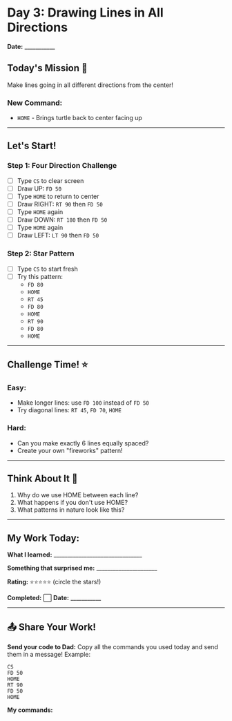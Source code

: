 # Day 3: Drawing Lines in All Directions

**Date:** ___________

## Today's Mission 🚀
Make lines going in all different directions from the center!

### New Command:
- `HOME` - Brings turtle back to center facing up

---

## Let's Start! 

### Step 1: Four Direction Challenge
- [ ] Type `CS` to clear screen
- [ ] Draw UP: `FD 50`
- [ ] Type `HOME` to return to center
- [ ] Draw RIGHT: `RT 90` then `FD 50`
- [ ] Type `HOME` again
- [ ] Draw DOWN: `RT 180` then `FD 50`
- [ ] Type `HOME` again
- [ ] Draw LEFT: `LT 90` then `FD 50`

### Step 2: Star Pattern
- [ ] Type `CS` to start fresh
- [ ] Try this pattern:
  - `FD 80`
  - `HOME`
  - `RT 45`
  - `FD 80`
  - `HOME`
  - `RT 90`
  - `FD 80`
  - `HOME`

---

## Challenge Time! ⭐

### Easy:
- Make longer lines: use `FD 100` instead of `FD 50`
- Try diagonal lines: `RT 45`, `FD 70`, `HOME`

### Hard:
- Can you make exactly 6 lines equally spaced?
- Create your own "fireworks" pattern!

---

## Think About It 🤔
1. Why do we use HOME between each line?
2. What happens if you don't use HOME?
3. What patterns in nature look like this?

---

## My Work Today:
**What I learned:** ________________________________

**Something that surprised me:** ______________________

**Rating:** ⭐⭐⭐⭐⭐ (circle the stars!)

**Completed:** ⬜ **Date:** ___________

---

## 📤 Share Your Work!
**Send your code to Dad:**
Copy all the commands you used today and send them in a message!
Example: 
```
CS
FD 50
HOME
RT 90
FD 50
HOME
```

**My commands:** 
```








```